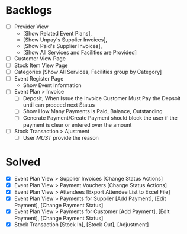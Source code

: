 # Backlogs
- [ ] Provider View 
  - [Show Related Event Plans], 
  - [Show Unpay's Supplier Invoices], 
  - [Show Paid's Supplier Invoices], 
  - [Show All Services and Facilities are Provided]
- [ ] Customer View Page
- [ ] Stock Item View Page
- [ ] Categories [Show All Services, Facilities group by Category]
- [ ] Event Register Page
  - Show Event Information
- [ ] Event Plan > Invoice
  - [ ] Deposit, When Issue the Invoice Customer Must Pay the Depsoit until can proceed next Status
  - [ ] Show How Many Payments is Paid, Balance, Outstanding
  - [ ] Generate Payment/Create Payment should block the user if the payment is clear or entered over the amount  
- [ ] Stock Transaction > Ajustment
  - [ ] User *MUST* provide the reason

# Solved 
- [x] Event Plan View > Supplier Invoices [Change Status Actions]
- [x] Event Plan View > Payment Vouchers [Change Status Actions]
- [x] Event Plan View > Attendees [Export Attendee List to Excel File]
- [x] Event Plan View > Payments for Supplier [Add Payment], [Edit Payment], [Change Payment Status]
- [x] Event Plan View > Payments for Customer [Add Payment], [Edit Payment], [Change Payment Status]
- [x] Stock Transaction [Stock In], [Stock Out], [Adjustment]

